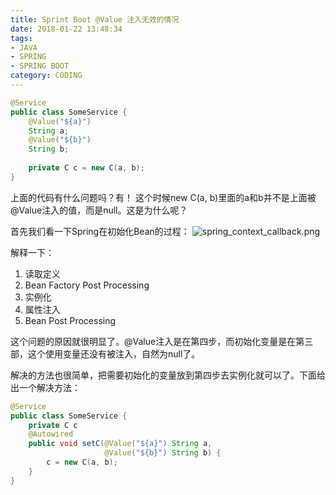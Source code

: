 ```yaml
---
title: Sprint Boot @Value 注入无效的情况
date: 2018-01-22 13:48:34
tags: 
- JAVA
- SPRING
- SPRING BOOT
category: CODING
---
```


```java
@Service
public class SomeService {
    @Value("${a}")
    String a;
    @Value("${b}")
    String b;
    
    private C c = new C(a, b);
}
```

上面的代码有什么问题吗？有！
这个时候new C(a, b)里面的a和b并不是上面被@Value注入的值，而是null。这是为什么呢？

首先我们看一下Spring在初始化Bean的过程：
![spring_context_callback.png](http://ww1.sinaimg.cn/large/718163e1gy1g8ncpdmivjj20zf02raa1.jpg)

解释一下：
1. 读取定义
2. Bean Factory Post Processing
3. 实例化
4. 属性注入
5. Bean Post Processing

这个问题的原因就很明显了。@Value注入是在第四步，而初始化变量是在第三部，这个使用变量还没有被注入，自然为null了。

解决的方法也很简单，把需要初始化的变量放到第四步去实例化就可以了。下面给出一个解决方法：
```java
@Service
public class SomeService {
    private C c
    @Autowired
    public void setC(@Value("${a}") String a,
                     @Value("${b}") String b) {
        c = new C(a, b);
    }
}
```